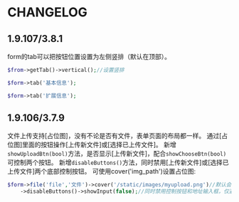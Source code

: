 # CHANGELOG

## 1.9.107/3.8.1
form的tab可以把按钮位置设置为左侧竖排（默认在顶部）。

```php
$from->getTab()->vertical();//设置竖排

$form->tab('基本信息');

$form->tab('扩展信息');

```

## 1.9.106/3.7.9
文件上传支持[占位图]，没有不论是否有文件，表单页面的布局都一样。
通过[占位图]里面的按钮操作[上传新文件]或[选择已上传文件]。
新增`showUploadBtn(bool)`方法，是否显示[上传新文件]，配合`showChooseBtn(bool)`可控制两个按钮。
新增`disableButtons()`方法，同时禁用[上传新文件]或[选择已上传文件]两个底部控制按钮。
可使用cover('img_path')设置占位图:

```php
$form->file('file','文件')->cover('/static/images/myupload.png')//默认会有一个占位图，可以设置自定义图片。
    ->disableButtons()->showInput(false);//同时禁用控制按钮和地址输入框，仅通过占位图控制
```
